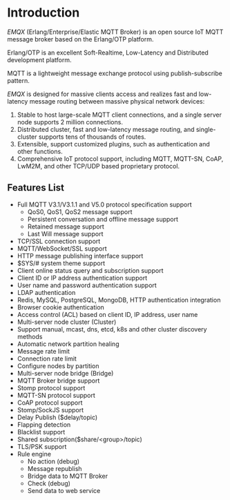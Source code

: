 # Introduction

*EMQX* (Erlang/Enterprise/Elastic MQTT Broker) is an open source IoT MQTT message broker based on the Erlang/OTP platform.

Erlang/OTP is an excellent Soft-Realtime, Low-Latency and Distributed development platform.

MQTT is a lightweight message exchange protocol using publish-subscribe pattern.

*EMQX* is designed for massive clients access and realizes fast and low-latency message routing between massive physical network devices:

1. Stable to host large-scale MQTT client connections, and a single server node supports 2 million connections.
2. Distributed cluster, fast and low-latency message routing, and single-cluster supports tens of thousands of routes.
3. Extensible, support customized plugins, such as authentication and other functions.
4. Comprehensive IoT protocol support, including MQTT, MQTT-SN, CoAP, LwM2M, and other TCP/UDP based proprietary protocol.

## Features List

- Full MQTT V3.1/V3.1.1 and V5.0 protocol specification support
  - QoS0, QoS1, QoS2 message support
  - Persistent conversation and offline message support
  - Retained message support
  - Last Will message support
- TCP/SSL connection support
- MQTT/WebSocket/SSL support
- HTTP message publishing interface support
- $SYS/# system theme support
- Client online status query and subscription support
- Client ID or IP address authentication support
- User name and password authentication support
- LDAP authentication
- Redis, MySQL, PostgreSQL, MongoDB, HTTP authentication integration
- Browser cookie authentication
- Access control (ACL) based on client ID, IP address, user name
- Multi-server node cluster (Cluster)
- Support manual, mcast, dns, etcd, k8s and other cluster discovery methods
- Automatic network partition healing
- Message rate limit
- Connection rate limit
- Configure nodes by partition
- Multi-server node bridge (Bridge)
- MQTT Broker bridge support
- Stomp protocol support
- MQTT-SN protocol support
- CoAP protocol support
- Stomp/SockJS support
- Delay Publish ($delay/topic)
- Flapping detection
- Blacklist support
- Shared subscription($share/<group\>/topic)
- TLS/PSK support
- Rule engine
  - No action (debug)
  - Message republish
  - Bridge data to MQTT Broker
  - Check (debug)
  - Send data to web service
